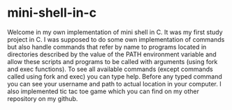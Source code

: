 # mini-shell-in-c


Welcome in my own implementation of mini shell in C. It was my first study project in C. I was supposed to do some own implementation of commands but also handle commands that refer by name to programs located in directories described by the value of the PATH environment variable and allow these scripts and programs to be called with arguments (using fork and exec functions). To see all available commands (except commands called using fork and exec) you can type help. Before any typed command you can see your username and path to actual location in your computer. I also implemented tic tac toe game which you can find on my other repository on my github.
